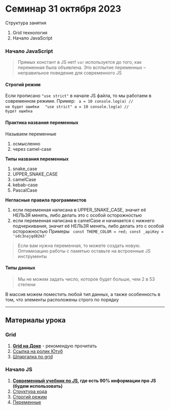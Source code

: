 # Семинар 31 октября 2023

Структура занятия

1. Grid технология
2. Начало JavaScript

### Начало JavaScript

> Прямых констант в JS нет!
> `var` используется до того, как переменная была объявлена. Это всплытие переменных – неправильное поведение для современного JS

#### Строгий режим

Если прописано `"use strict"` в начале JS файла, то мы работаем в современном режиме.
Пример:
<code>
a = 10
console.log(a) // не будет ошибки
</code>
<code>
"use strict"
a = 10
console.log(a) // будет ошибка
</code>

#### Практика названия переменных

Называем переменные

1. осмысленно
2. через camel-case

**Типы названия переменных**

1. snake_case
2. UPPER_SNAKE_CASE
3. camelСase
4. kebab-case
5. PascalCase

**Негласные правила программистов**

1. если переменная написана в UPPER_SNAKE_CASE, значит её НЕЛЬЗЯ менять, либо делать это с особой осторожностью
2. если переменная написана в camelСasе и начинается с нижнего подчеркивания, значит её НЕЛЬЗЯ менять, либо делать это с особой осторожностью
   Примеры
   <code>
   const THEME_COLOR = red;
   const \_apiKey = 'sdc3najqd82m3'
   </code>

> Если вам нужна переменная, то можете создать новую. Оптимизацию работы с памятью оставьте на встроенные JS инструменты

#### Типы данных

> Мы не можем задать число, которое будет больше, чем 2 в 53 степени

В массив можем поместить любой тип данных, а также особенность в том, что элементы расположены строго по порядку

---

## Материалы урока

### Grid

1. **[Grid на Доке](https://doka.guide/css/grid-guide/)** - рекомендую прочитать
1. [Ссылка на ролик Ютуб](https://www.youtube.com/watch?v=MEOR2b69Pl4)
1. [Шпаргалка по grid](https://habr.com/ru/companies/macloud/articles/564182/)

### Начало JS

1. **[Современный учебник по JS](https://learn.javascript.ru/?map), где есть 90% информации про JS (будем использовать)**
1. [Структура кода](https://learn.javascript.ru/structure)
1. [Строгий режим](https://learn.javascript.ru/strict-mode)
1. [Переменные](https://learn.javascript.ru/variables)
